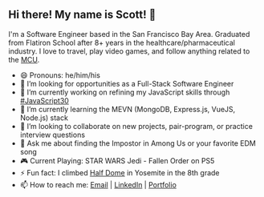 ## Hi there! My name is Scott! 👋
I'm a Software Engineer based in the San Francisco Bay Area. Graduated from Flatiron School after 8+ years in the healthcare/pharmaceutical industry. I love to travel, play video games, and follow anything related to the [MCU](https://www.marvel.com/movies).

- 😄 Pronouns: he/him/his
- 🤔 I’m looking for opportunities as a Full-Stack Software Engineer
- 🔭 I’m currently working on refining my JavaScript skills through [#JavaScript30](https://javascript30.com/)
- 🌱 I’m currently learning the MEVN (MongoDB, Express.js, VueJS, Node.js) stack
- 👯 I’m looking to collaborate on new projects, pair-program, or practice interview questions
- 💬 Ask me about finding the Impostor in Among Us or your favorite EDM song
- 🎮 Current Playing: STAR WARS Jedi - Fallen Order on PS5
- ⚡ Fun fact: I climbed [Half Dome](https://www.nps.gov/yose/planyourvisit/halfdome.htm) in Yosemite in the 8th grade
- 📫 How to reach me: [Email](mailto:scottjames.espinosa@gmail.com) | [LinkedIn](https://www.linkedin.com/in/scottespinosa/) | [Portfolio](https://scottespinosa.com)
